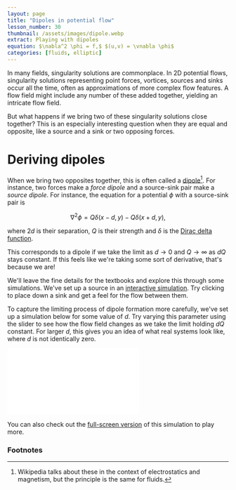 ```yaml
---
layout: page
title: "Dipoles in potential flow"
lesson_number: 30
thumbnail: /assets/images/dipole.webp
extract: Playing with dipoles
equation: $\nabla^2 \phi = f,$ $(u,v) = \vnabla \phi$
categories: [fluids, elliptic]
---
```


In many fields, singularity solutions are commonplace. In 2D potential flows, singularity solutions representing point forces, vortices, sources and sinks occur all the time, often as approximations of more complex flow features. A flow field might include any number of these added together, yielding an intricate flow field.

But what happens if we bring two of these singularity solutions close together? This is an especially interesting question when they are equal and opposite, like a source and a sink or two opposing forces.

# Deriving dipoles

When we bring two opposites together, this is often called a [dipole](https://en.wikipedia.org/wiki/Dipole)[^1]. For instance, two forces make a *force dipole* and a source-sink pair make a *source dipole*. For instance, the equation for a potential $\phi$ with a source-sink pair is

$$\nabla^2 \phi = Q\delta(x-d,y) - Q\delta(x+d,y),$$

where $2d$ is their separation, $Q$ is their strength and $\delta$ is the [Dirac delta function](https://en.wikipedia.org/wiki/Dirac_delta_function).

This corresponds to a dipole if we take the limit as $d\to0$ and $Q\to\infty$ as $dQ$ stays constant. If this feels like we're taking some sort of derivative, that's because we are!

We'll leave the fine details for the textbooks and explore this through some simulations. We've set up a source in an [interactive simulation](/sim/?preset=potentialFlowDipoleClick). Try clicking to place down a sink and get a feel for the flow between them.

To capture the limiting process of dipole formation more carefully, we've set up a simulation below for some value of $d$. Try varying this parameter using the slider to see how the flow field changes as we take the limit holding $dQ$ constant. For larger $d$, this gives you an idea of what real systems look like, where $d$ is not identically zero.

<iframe class="sim" id="sim" src="/sim/?preset=potentialFlowDipoleSlider&story&lite&sf=1&clean" frameborder="0" loading="lazy"></iframe>
<p style="text-align:center;margin-top:0;"><vpde-slider
    iframe="sim"
    name="d"
    label="$d$"
    min="1"
    max="30"
    value="5"
    step="1"
    min-label="Low"
    max-label="High"
></vpde-slider></p>

You can also check out the [full-screen version](/sim/?preset=potentialFlowDipoleSlider) of this simulation to play more.


### Footnotes

[^1]: Wikipedia talks about these in the context of electrostatics and magnetism, but the principle is the same for fluids.